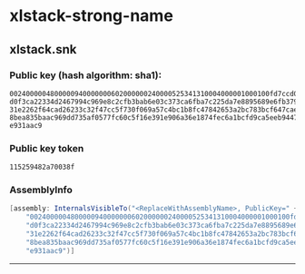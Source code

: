 # xlstack-strong-name

## xlstack.snk

### Public key (hash algorithm: sha1):
```
0024000004800000940000000602000000240000525341310004000001000100fd7ccd001abec1
d0f3ca22334d2467994c969e8c2cfb3bab6e03c373ca6fba7c225da7e8895689e6fb3796b59961
31e2262f64cad26233c32f47cc5f730f069a57c4bc1b8fc47842653a2bc783bcf647cae288194f
8bea835baac969dd735af0577fc60c5f16e391e906a36e1874fec6a1bcfd9ca5eeb944716115ca
e931aac9
```

### Public key token
```
115259482a70038f
```

### AssemblyInfo

```csharp
[assembly: InternalsVisibleTo("<ReplaceWithAssemblyName>, PublicKey=" +
    "0024000004800000940000000602000000240000525341310004000001000100fd7ccd001abec1" +
    "d0f3ca22334d2467994c969e8c2cfb3bab6e03c373ca6fba7c225da7e8895689e6fb3796b59961" +
    "31e2262f64cad26233c32f47cc5f730f069a57c4bc1b8fc47842653a2bc783bcf647cae288194f" +
    "8bea835baac969dd735af0577fc60c5f16e391e906a36e1874fec6a1bcfd9ca5eeb944716115ca" +
    "e931aac9")]
```

---
